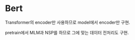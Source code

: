 # Bert

Transformer의 encoder만 사용하므로 model에서 encoder만 구현.

pretrain에서 MLM과 NSP를 하므로 그에 맞는 데이터 전처리도 구현.
